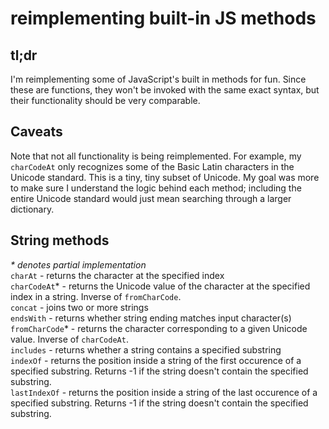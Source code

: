 reimplementing built-in JS methods
==================================

tl;dr
-----

I'm reimplementing some of JavaScript's built in methods for fun.  Since these are functions, they won't be invoked with the same exact syntax, but their functionality should be very comparable.

Caveats
-------

Note that not all functionality is being reimplemented.  For example, my `charCodeAt` only recognizes some of the Basic Latin characters in the Unicode standard.  This is a tiny, tiny subset of Unicode.  My goal was more to make sure I understand the logic behind each method; including the entire Unicode standard would just mean searching through a larger dictionary.

String methods
--------------
_\* denotes partial implementation_<br>
`charAt` - returns the character at the specified index<br>
`charCodeAt`* - returns the Unicode value of the character at the specified index in a string.  Inverse of `fromCharCode`.<br>
`concat` - joins two or more strings<br>
`endsWith` - returns whether string ending matches input character(s)<br>
`fromCharCode`* - returns the character corresponding to a given Unicode value.  Inverse of `charCodeAt`.<br>
`includes` - returns whether a string contains a specified substring<br>
`indexOf` - returns the position inside a string of the first occurence of a specified substring.  Returns -1 if the string doesn't contain the specified substring.<br>
`lastIndexOf` - returns the position inside a string of the last occurence of a specified substring.  Returns -1 if the string doesn't contain the specified substring.<br>

